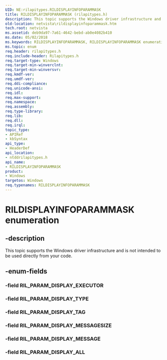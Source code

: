 ```yaml
---
UID: NE:rilapitypes.RILDISPLAYINFOPARAMMASK
title: RILDISPLAYINFOPARAMMASK (rilapitypes.h)
description: This topic supports the Windows driver infrastructure and is not intended to be used directly from your code.
old-location: netvista\rildisplayinfoparammask.htm
tech.root: netvista
ms.assetid: deb9da97-7a61-4642-bebd-ab0e4082b410
ms.date: 05/02/2018
ms.keywords: RILDISPLAYINFOPARAMMASK, RILDISPLAYINFOPARAMMASK enumeration [Network Drivers Starting with Windows Vista], RIL_PARAM_DISPLAY_ALL, RIL_PARAM_DISPLAY_MESSAGE, RIL_PARAM_DISPLAY_MESSAGESIZE, RIL_PARAM_DISPLAY_TAG, RIL_PARAM_DISPLAY_TYPE, netvista.rildisplayinfoparammask, ntddrilapitypes/RILDISPLAYINFOPARAMMASK, ntddrilapitypes/RIL_PARAM_DISPLAY_ALL, ntddrilapitypes/RIL_PARAM_DISPLAY_MESSAGE, ntddrilapitypes/RIL_PARAM_DISPLAY_MESSAGESIZE, ntddrilapitypes/RIL_PARAM_DISPLAY_TAG, ntddrilapitypes/RIL_PARAM_DISPLAY_TYPE
ms.topic: enum
req.header: rilapitypes.h
req.include-header: Rilapitypes.h
req.target-type: Windows
req.target-min-winverclnt: 
req.target-min-winversvr: 
req.kmdf-ver: 
req.umdf-ver: 
req.ddi-compliance: 
req.unicode-ansi: 
req.idl: 
req.max-support: 
req.namespace: 
req.assembly: 
req.type-library: 
req.lib: 
req.dll: 
req.irql: 
topic_type:
- APIRef
- kbSyntax
api_type:
- HeaderDef
api_location:
- ntddrilapitypes.h
api_name:
- RILDISPLAYINFOPARAMMASK
product:
- Windows
targetos: Windows
req.typenames: RILDISPLAYINFOPARAMMASK
---
```


# RILDISPLAYINFOPARAMMASK enumeration


## -description


This topic supports the Windows driver infrastructure and is not intended to be used directly from your code.


## -enum-fields




### -field RIL_PARAM_DISPLAY_EXECUTOR


### -field RIL_PARAM_DISPLAY_TYPE


### -field RIL_PARAM_DISPLAY_TAG


### -field RIL_PARAM_DISPLAY_MESSAGESIZE


### -field RIL_PARAM_DISPLAY_MESSAGE


### -field RIL_PARAM_DISPLAY_ALL


